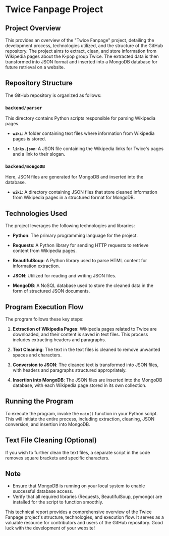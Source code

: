 # Twice Fanpage Project

## Project Overview

This provides an overview of the "Twice Fanpage" project, detailing the development process, technologies utilized, and the structure of the GitHub repository. The project aims to extract, clean, and store information from Wikipedia pages about the K-pop group Twice. The extracted data is then transformed into JSON format and inserted into a MongoDB database for future retrieval on a website.

## Repository Structure

The GitHub repository is organized as follows:

### `backend/parser`

This directory contains Python scripts responsible for parsing Wikipedia pages.

- **`wiki`**: A folder containing text files where information from Wikipedia pages is stored.

- **`links.json`**: A JSON file containing the Wikipedia links for Twice's pages and a link to their slogan.

### `backend/mongoDB`

Here, JSON files are generated for MongoDB and inserted into the database.

- **`wiki`**: A directory containing JSON files that store cleaned information from Wikipedia pages in a structured format for MongoDB.

## Technologies Used

The project leverages the following technologies and libraries:

- **Python**: The primary programming language for the project.

- **Requests**: A Python library for sending HTTP requests to retrieve content from Wikipedia pages.

- **BeautifulSoup**: A Python library used to parse HTML content for information extraction.

- **JSON**: Utilized for reading and writing JSON files.

- **MongoDB**: A NoSQL database used to store the cleaned data in the form of structured JSON documents.

## Program Execution Flow

The program follows these key steps:

1. **Extraction of Wikipedia Pages**: Wikipedia pages related to Twice are downloaded, and their content is saved in text files. This process includes extracting headers and paragraphs.

2. **Text Cleaning**: The text in the text files is cleaned to remove unwanted spaces and characters.

3. **Conversion to JSON**: The cleaned text is transformed into JSON files, with headers and paragraphs structured appropriately.

4. **Insertion into MongoDB**: The JSON files are inserted into the MongoDB database, with each Wikipedia page stored in its own collection.

## Running the Program

To execute the program, invoke the `main()` function in your Python script. This will initiate the entire process, including extraction, cleaning, JSON conversion, and insertion into MongoDB.

## Text File Cleaning (Optional)

If you wish to further clean the text files, a separate script in the code removes square brackets and specific characters.

## Note

- Ensure that MongoDB is running on your local system to enable successful database access.
- Verify that all required libraries (Requests, BeautifulSoup, pymongo) are installed for the script to function smoothly.

This technical report provides a comprehensive overview of the Twice Fanpage project's structure, technologies, and execution flow. It serves as a valuable resource for contributors and users of the GitHub repository. Good luck with the development of your website!
